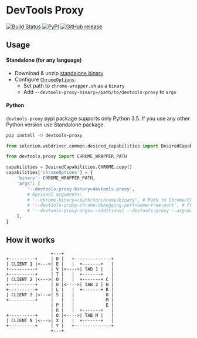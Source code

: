 #  DevTools Proxy

[![Build Status](https://travis-ci.org/bayandin/devtools-proxy.svg?branch=master)](https://travis-ci.org/bayandin/devtools-proxy)
[![PyPI](https://img.shields.io/pypi/v/devtools-proxy.svg)](https://pypi.python.org/pypi/devtools-proxy)
[![GitHub release](https://img.shields.io/github/release/bayandin/devtools-proxy.svg)](https://github.com/bayandin/devtools-proxy/releases/latest)

## Usage

#### Standalone (for any language)

* Download & unzip [standalone binary](https://github.com/bayandin/devtools-proxy/releases/latest)
* Configure [`ChromeOptions`](https://sites.google.com/a/chromium.org/chromedriver/capabilities#TOC-chromeOptions-object):
    * Set path to `chrome-wrapper.sh` as a `binary`
    * Add `--devtools-proxy-binary=/path/to/devtools-proxy` to `args`

#### Python

`devtools-proxy` pypi package supports only Python 3.5. If you use any other Python version use Standalone package.

```bash
pip install -U devtools-proxy
```

```python
from selenium.webdriver.common.desired_capabilities import DesiredCapabilities

from devtools.proxy import CHROME_WRAPPER_PATH

capabilities = DesiredCapabilities.CHROME.copy()
capabilities['chromeOptions'] = {
    'binary': CHROME_WRAPPER_PATH,
    'args': [
        '--devtools-proxy-binary=devtools-proxy',
        # Optional arguments:
        # '--chrome-binary=/path/to/chrome/binary', # Path to Chrome/Chromium binary
        # '--devtools-proxy-chrome-debugging-port=some-free-port', # Port which proxy will listen. Default is 12222
        # '--devtools-proxy-args=--additional --devtools-proxy --arguments, # Additional arguments for devtools-proxy from `devtools-proxy --help`
    ],
}
```

## How it works

```
                 +---+
+----------+     | D |   +--------------+
| CLIENT 1 |<--->| E |   |  +-------+   |
+----------+     | V |<---->| TAB 1 |   |
+----------+     | T |   |  +-------+   |
| CLIENT 2 |<--->| O |   |  +-------+ C |
+----------+     | O |<---->| TAB 2 | H |
+----------+     | L |   |  +-------+ R |
| CLIENT 3 |<--->| S |   |            O |
+----------+     |   |   |            M |
                 | P |   |            E |
                 | R |   |  +-------+   |
+----------+     | O |<---->| TAB M |   |
| CLIENT N |<--->| X |   |  +-------+   |
+----------+     | Y |   +--------------+
                 +---+
```
